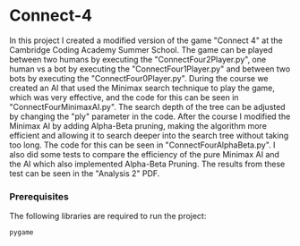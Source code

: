 # Connect-4

In this project I created a modified version of the game "Connect 4" at the Cambridge Coding Academy Summer School. The game can be played between two humans by executing the "ConnectFour2Player.py", one human vs a bot by executing the "ConnectFour1Player.py" and between two bots by executing the "ConnectFour0Player.py". During the course we created an AI that used the Minimax search technique to play the game, which was very effective, and the code for this can be seen in "ConnectFourMinimaxAI.py". The search depth of the tree can be adjusted by changing the "ply" parameter in the code. After the course I modified the Minimax AI by adding Alpha-Beta pruning, making the algorithm more efficient and allowing it to search deeper into the search tree without taking too long. The code for this can be seen in "ConnectFourAlphaBeta.py". I also did some tests to compare the efficiency of the pure Minimax AI and the AI which also implemented Alpha-Beta Pruning. The results from these test can be seen in the "Analysis 2" PDF.

### Prerequisites

The following libraries are required to run the project:
```
pygame
```

